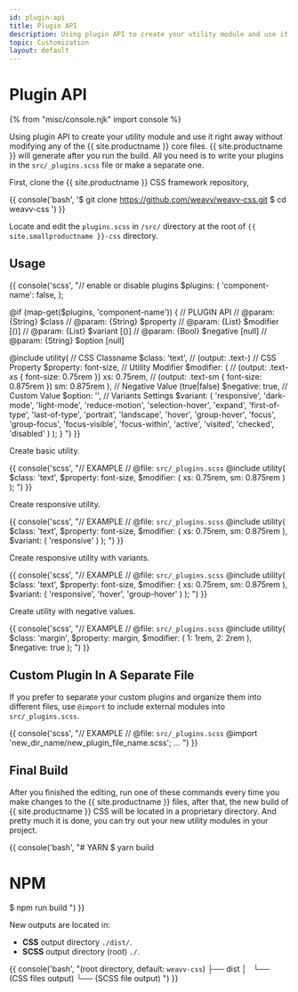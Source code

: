 ```yaml
---
id: plugin-api
title: Plugin API
description: Using plugin API to create your utility module and use it right away without modifying any of the WEAVV core files.
topic: Customization
layout: default
---
```


# Plugin API

{% from "misc/console.njk" import console %}

Using plugin API to create your utility module and use it right away without modifying any of the {{ site.productname }} core files. {{ site.productname }} will generate after you run the build. All you need is to write your plugins in the `src/_plugins.scss` file or make a separate one.

First, clone the {{ site.productname }} CSS framework repository,

{{ console('bash',
'$ git clone https://github.com/weavv/weavv-css.git
  $ cd weavv-css
') }}

Locate and edit the `plugins.scss` in `/src/` directory at the root of `{{ site.smallproductname }}-css` directory.

## Usage

{{ console('scss',
"// enable or disable plugins
$plugins: (
    'component-name': false,
);

@if (map-get($plugins, 'component-name')) {
// PLUGIN API
  // @param: {String}  $class
  // @param: {String}  $property
  // @param: {List}    $modifier [()]
  // @param: {List}    $variant [()]
  // @param: {Bool}    $negative [null]
  // @param: {String}  $option [null]

  @include utility(
    // CSS Classname
    $class: 'text', // (output: .text-)
    // CSS Property
    $property: font-size,
    // Utility Modifier
    $modifier: (
      // (output: .text-xs { font-size: 0.75rem })
      xs: 0.75rem,
      // (output: .text-sm { font-size: 0.875rem })
      sm: 0.875rem
    ),
    // Negative Value (true|false)
    $negative: true,
    // Custom Value
    $option: '',
    // Variants Settings
    $variant: (
      'responsive',
      'dark-mode', 'light-mode',
      'reduce-motion',
      'selection-hover',
      'expand',
      'first-of-type',
      'last-of-type',
      'portrait', 'landscape',
      'hover', 'group-hover',
      'focus', 'group-focus', 'focus-visible', 'focus-within',
      'active',
      'visited',
      'checked',
      'disabled'
    )
  );
}
") }}

Create basic utility.

{{ console('scss',
"// EXAMPLE
  // @file: `src/_plugins.scss`
  @include utility(
    $class: 'text',
    $property: font-size,
    $modifier: (
      xs: 0.75rem,
      sm: 0.875rem
    )
  );
") }}

Create responsive utility.

{{ console('scss',
"// EXAMPLE
  // @file: `src/_plugins.scss`
  @include utility(
    $class: 'text',
    $property: font-size,
    $modifier: (
      xs: 0.75rem,
      sm: 0.875rem
    ),
    $variant: (
      'responsive'
    )
  );
") }}

Create responsive utility with variants.

{{ console('scss',
"// EXAMPLE
  // @file: `src/_plugins.scss`
  @include utility(
    $class: 'text',
    $property: font-size,
    $modifier: (
      xs: 0.75rem,
      sm: 0.875rem
    ),
    $variant: (
      'responsive',
      'hover', 'group-hover'
    )
  );
") }}

Create utility with negative values.

{{ console('scss',
"// EXAMPLE
  // @file: `src/_plugins.scss`
  @include utility(
    $class: 'margin',
    $property: margin,
    $modifier: (
      1: 1rem,
      2: 2rem
    ),
    $negative: true
  );
") }}

## Custom Plugin In A Separate File

If you prefer to separate your custom plugins and organize them into different files, use `@import` to include external modules into `src/_plugins.scss`.

{{ console('scss',
"// EXAMPLE
  // @file: `src/_plugins.scss`
  @import 'new_dir_name/new_plugin_file_name.scss';
  ...
") }}

## Final Build

After you finished the editing, run one of these commands every time you make changes to the {{ site.productname }} files, after that, the new build of {{ site.productname }} CSS will be located in a proprietary directory. And pretty much it is done, you can try out your new utility modules in your project.

{{ console('bash',
"# YARN
  $ yarn build
  # NPM
  $ npm run build
") }}

New outputs are located in:

- **CSS** output directory `./dist/`.
- **SCSS** output directory (root) `./`.

{{ console('bash',
"(root directory, default: `weavv-css`)
  ├── dist
  │   └── (CSS files output)
  └── (SCSS file output)
") }}